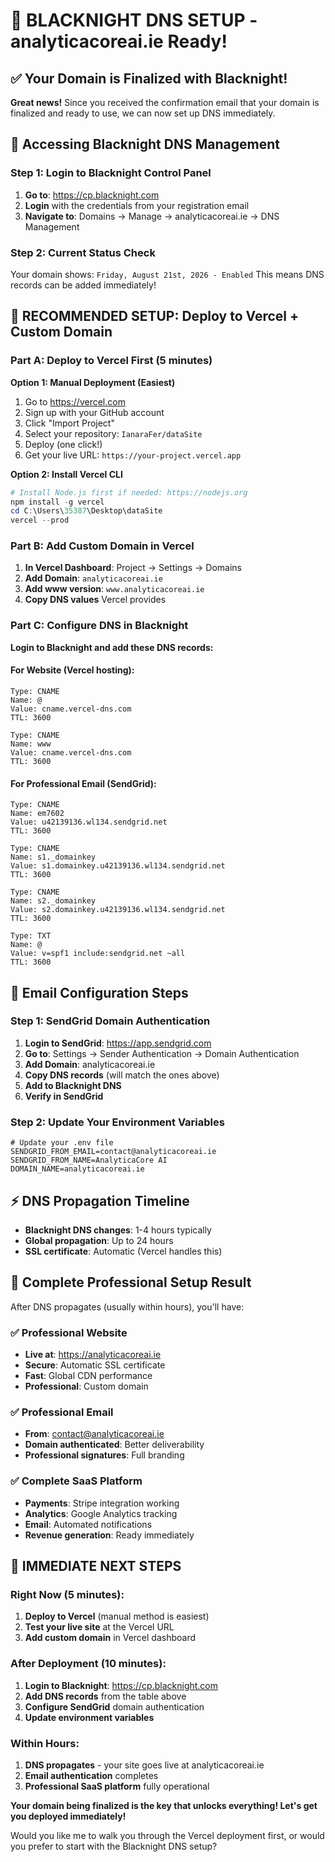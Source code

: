 # 🎉 BLACKNIGHT DNS SETUP - analyticacoreai.ie Ready!

## ✅ Your Domain is Finalized with Blacknight!

**Great news!** Since you received the confirmation email that your domain is finalized and ready to use, we can now set up DNS immediately.

## 🔧 Accessing Blacknight DNS Management

### Step 1: Login to Blacknight Control Panel
1. **Go to**: https://cp.blacknight.com
2. **Login** with the credentials from your registration email
3. **Navigate to**: Domains → Manage → analyticacoreai.ie → DNS Management

### Step 2: Current Status Check
Your domain shows: `Friday, August 21st, 2026 - Enabled`
This means DNS records can be added immediately!

## 🚀 RECOMMENDED SETUP: Deploy to Vercel + Custom Domain

### Part A: Deploy to Vercel First (5 minutes)

**Option 1: Manual Deployment (Easiest)**
1. Go to https://vercel.com
2. Sign up with your GitHub account
3. Click "Import Project"
4. Select your repository: `IanaraFer/dataSite`
5. Deploy (one click!)
6. Get your live URL: `https://your-project.vercel.app`

**Option 2: Install Vercel CLI**
```powershell
# Install Node.js first if needed: https://nodejs.org
npm install -g vercel
cd C:\Users\35387\Desktop\dataSite
vercel --prod
```

### Part B: Add Custom Domain in Vercel
1. **In Vercel Dashboard**: Project → Settings → Domains
2. **Add Domain**: `analyticacoreai.ie`
3. **Add www version**: `www.analyticacoreai.ie`
4. **Copy DNS values** Vercel provides

### Part C: Configure DNS in Blacknight

**Login to Blacknight and add these DNS records:**

#### For Website (Vercel hosting):
```
Type: CNAME
Name: @
Value: cname.vercel-dns.com
TTL: 3600

Type: CNAME  
Name: www
Value: cname.vercel-dns.com
TTL: 3600
```

#### For Professional Email (SendGrid):
```
Type: CNAME
Name: em7602
Value: u42139136.wl134.sendgrid.net
TTL: 3600

Type: CNAME
Name: s1._domainkey
Value: s1.domainkey.u42139136.wl134.sendgrid.net
TTL: 3600

Type: CNAME
Name: s2._domainkey
Value: s2.domainkey.u42139136.wl134.sendgrid.net
TTL: 3600

Type: TXT
Name: @
Value: v=spf1 include:sendgrid.net ~all
TTL: 3600
```

## 📧 Email Configuration Steps

### Step 1: SendGrid Domain Authentication
1. **Login to SendGrid**: https://app.sendgrid.com
2. **Go to**: Settings → Sender Authentication → Domain Authentication
3. **Add Domain**: analyticacoreai.ie
4. **Copy DNS records** (will match the ones above)
5. **Add to Blacknight DNS**
6. **Verify in SendGrid**

### Step 2: Update Your Environment Variables
```env
# Update your .env file
SENDGRID_FROM_EMAIL=contact@analyticacoreai.ie
SENDGRID_FROM_NAME=AnalyticaCore AI
DOMAIN_NAME=analyticacoreai.ie
```

## ⚡ DNS Propagation Timeline

- **Blacknight DNS changes**: 1-4 hours typically
- **Global propagation**: Up to 24 hours
- **SSL certificate**: Automatic (Vercel handles this)

## 🎯 Complete Professional Setup Result

After DNS propagates (usually within hours), you'll have:

### ✅ Professional Website
- **Live at**: https://analyticacoreai.ie
- **Secure**: Automatic SSL certificate
- **Fast**: Global CDN performance
- **Professional**: Custom domain

### ✅ Professional Email
- **From**: contact@analyticacoreai.ie
- **Domain authenticated**: Better deliverability
- **Professional signatures**: Full branding

### ✅ Complete SaaS Platform
- **Payments**: Stripe integration working
- **Analytics**: Google Analytics tracking
- **Email**: Automated notifications
- **Revenue generation**: Ready immediately

## 🚀 IMMEDIATE NEXT STEPS

### Right Now (5 minutes):
1. **Deploy to Vercel** (manual method is easiest)
2. **Test your live site** at the Vercel URL
3. **Add custom domain** in Vercel dashboard

### After Deployment (10 minutes):
1. **Login to Blacknight**: https://cp.blacknight.com
2. **Add DNS records** from the table above
3. **Configure SendGrid** domain authentication
4. **Update environment variables**

### Within Hours:
1. **DNS propagates** - your site goes live at analyticacoreai.ie
2. **Email authentication** completes
3. **Professional SaaS platform** fully operational

**Your domain being finalized is the key that unlocks everything! Let's get you deployed immediately!**

Would you like me to walk you through the Vercel deployment first, or would you prefer to start with the Blacknight DNS setup?
